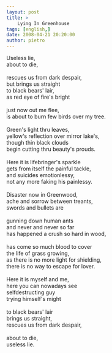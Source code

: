 ```yaml
---
layout: post
title: >
    Lying In Greenhouse
tags: [english,]
date: 2008-04-21 20:20:00
author: pietro
---
```

Useless lie,<br/>about to die,<br/><br/>rescues us from dark despair,<br/>but brings us straight<br/>to black bears' lair,<br/>as red eye of fire's bright<br/><br/>just now out me flee,<br/>is about to burn few birds over my tree.<br/><br/>Green's light thru leaves,<br/>yellow's reflection over mirror lake's,<br/>though thin black clouds<br/>begin cutting thru beauty's prouds.<br/><br/>Here it is lifebringer's sparkle<br/>gets from itself the painful tackle,<br/>and suicides emotionlessy,<br/>not any more faking his painlessy.<br/><br/>Disaster now in Greenwood,<br/>ache and sorrow between treants,<br/>swords and bullets are<br/><br/>gunning down human ants<br/>and never and never so far<br/>has happened a crush so hard in wood,<br/><br/>has come so much blood to cover<br/>the life of grass growing,<br/>as there is no more light for shielding,<br/>there is no way to escape for lover.<br/><br/>Here it is myself and me,<br/>here you can nowadays see<br/>selfdestructing guy<br/>trying himself's might<br/><br/>to black bears' lair<br/>brings us straight,<br/>rescues us from dark despair,<br/><br/>about to die,<br/>useless lie.
